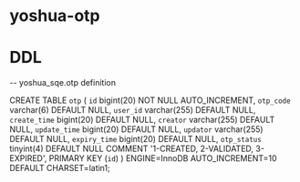 # yoshua-otp

# DDL
-- yoshua_sqe.otp definition

CREATE TABLE `otp` (
  `id` bigint(20) NOT NULL AUTO_INCREMENT,
  `otp_code` varchar(6) DEFAULT NULL,
  `user_id` varchar(255) DEFAULT NULL,
  `create_time` bigint(20) DEFAULT NULL,
  `creator` varchar(255) DEFAULT NULL,
  `update_time` bigint(20) DEFAULT NULL,
  `updator` varchar(255) DEFAULT NULL,
  `expiry_time` bigint(20) DEFAULT NULL,
  `otp_status` tinyint(4) DEFAULT NULL COMMENT '1-CREATED, 2-VALIDATED, 3-EXPIRED',
  PRIMARY KEY (`id`)
) ENGINE=InnoDB AUTO_INCREMENT=10 DEFAULT CHARSET=latin1;